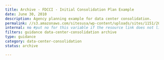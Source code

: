```yaml
---
title: Archive - FDCCI - Initial Consolidation Plan Example
date: June 30, 2010
description: Agency planning example for data center consolidation.
permalink: //s3.amazonaws.com/sitesusa/wp-content/uploads/sites/1151/2016/11/FDCCI-Initial-Consolidation-Plan-Example.doc
internal: no #put no for this variable if the resource link does not live on CIO.gov
filters: guidance data-center-consolidation archive
type: guidance
category: data-center-consolidation
status: archive

---
```

